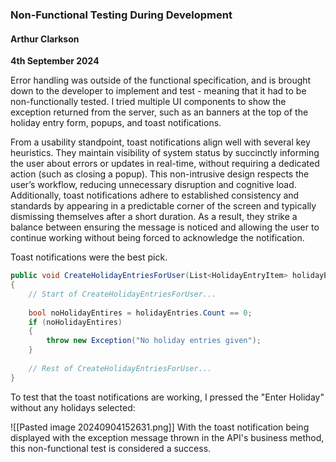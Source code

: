 ### Non-Functional Testing During Development

#### Arthur Clarkson
**4th September 2024**

Error handling was outside of the functional specification, and is brought down to the developer to implement and test - meaning that it had to be non-functionally tested. I tried multiple UI components to show the exception returned from the server, such as an banners at the top of the holiday entry form, popups, and toast notifications. 

From a usability standpoint, toast notifications align well with several key heuristics. They maintain visibility of system status by succinctly informing the user about errors or updates in real-time, without requiring a dedicated action (such as closing a popup). This non-intrusive design respects the user’s workflow, reducing unnecessary disruption and cognitive load. Additionally, toast notifications adhere to established consistency and standards by appearing in a predictable corner of the screen and typically dismissing themselves after a short duration. As a result, they strike a balance between ensuring the message is noticed and allowing the user to continue working without being forced to acknowledge the notification.

Toast notifications were the best pick. 

```cs
public void CreateHolidayEntriesForUser(List<HolidayEntryItem> holidayEntries, int userId)
{
	// Start of CreateHolidayEntriesForUser...
	
	bool noHolidayEntires = holidayEntries.Count == 0;
	if (noHolidayEntires)
	{
		throw new Exception("No holiday entries given");
	}
	  
	// Rest of CreateHolidayEntriesForUser...
}

```

To test that the toast notifications are working, I pressed the "Enter Holiday" without any holidays selected:

![[Pasted image 20240904152631.png]]
With the toast notification being displayed with the exception message thrown in the API's business method, this non-functional test is considered a success.
